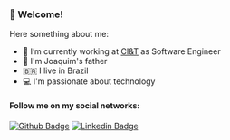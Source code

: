 ### 👋 Welcome!

Here something about me:

- 🔭  I’m currently working at [CI&T](https://ciandt.com/us/en-us) as Software Engineer
- 👶  I'm Joaquim's father
- 🇧🇷  I live in Brazil
- 💻  I'm passionate about technology

#### Follow me on my social networks:
[![Github Badge](https://img.shields.io/badge/-Github-000?style=flat-square&logo=Github&logoColor=white&link=https://github.com/guilhermerm-dev)](https://github.com/guilhermerm-dev)
[![Linkedin Badge](https://img.shields.io/badge/-LinkedIn-blue?style=flat-square&logo=Linkedin&logoColor=white&link=https://www.linkedin.com/in/guilherme-ramos-mendes-b1776616a/)](https://www.linkedin.com/in/guilherme-ramos-mendes-b1776616a/)

